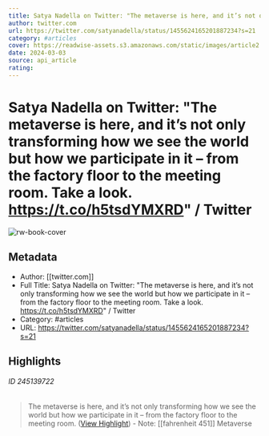 ```yaml
---
title: Satya Nadella on Twitter: "The metaverse is here, and it’s not only transforming how we see the world but how we participate in it – from the factory floor to the meeting room. Take a look. https://t.co/h5tsdYMXRD" / Twitter
author: twitter.com
url: https://twitter.com/satyanadella/status/1455624165201887234?s=21
category: #articles
cover: https://readwise-assets.s3.amazonaws.com/static/images/article2.74d541386bbf.png
date: 2024-03-03
source: api_article
rating:
---
```

# Satya Nadella on Twitter: "The metaverse is here, and it’s not only transforming how we see the world but how we participate in it – from the factory floor to the meeting room. Take a look. https://t.co/h5tsdYMXRD" / Twitter

![rw-book-cover](https://readwise-assets.s3.amazonaws.com/static/images/article2.74d541386bbf.png)

## Metadata
- Author: [[twitter.com]]
- Full Title: Satya Nadella on Twitter: "The metaverse is here, and it’s not only transforming how we see the world but how we participate in it – from the factory floor to the meeting room. Take a look. https://t.co/h5tsdYMXRD" / Twitter
- Category: #articles
- URL: https://twitter.com/satyanadella/status/1455624165201887234?s=21

## Highlights
###### ID 245139722
> The metaverse is here, and it’s not only transforming how we see the world but how we participate in it – from the factory floor to the meeting room. ([View Highlight](https://twitter.com/satyanadella/status/1455624165201887234?s=21&__readwiseLocation=0%2F0%2F0%2F0%2F0%2F2%2F0%2F0%2F0%2F0%2F0%2F0%2F0%2F0%2F1%2F0%2F0%2F1%2F0%2F0%2F0%2F0%2F0%2F3%2F2%2F0%2F0%2F2%3A0%2C0%2F0%2F0%2F0%2F0%2F2%2F0%2F0%2F0%2F0%2F0%2F0%2F0%2F0%2F1%2F0%2F0%2F1%2F0%2F0%2F0%2F0%2F0%2F3%2F2%2F0%2F0%2F2%3A149#:~:text=The%20metaverse%20is%20here%2C%20and%2Cfloor%20to%20the%20meeting%20room.))
    - Note: [[fahrenheit 451]] Metaverse
    
